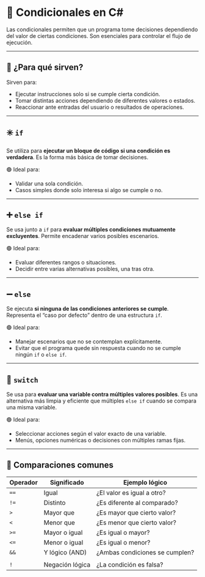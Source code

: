 # 🔀 Condicionales en C#

Las condicionales permiten que un programa tome decisiones dependiendo del valor de ciertas condiciones. Son esenciales para controlar el flujo de ejecución.

---

## 🧠 ¿Para qué sirven?

Sirven para:

- Ejecutar instrucciones solo si se cumple cierta condición.
- Tomar distintas acciones dependiendo de diferentes valores o estados.
- Reaccionar ante entradas del usuario o resultados de operaciones.

---

## ✳️ `if`

Se utiliza para **ejecutar un bloque de código si una condición es verdadera**. Es la forma más básica de tomar decisiones.

🟢 Ideal para:
- Validar una sola condición.
- Casos simples donde solo interesa si algo se cumple o no.

---

## ➕ `else if`

Se usa junto a `if` para **evaluar múltiples condiciones mutuamente excluyentes**. Permite encadenar varios posibles escenarios.

🟢 Ideal para:
- Evaluar diferentes rangos o situaciones.
- Decidir entre varias alternativas posibles, una tras otra.

---

## ➖ `else`

Se ejecuta **si ninguna de las condiciones anteriores se cumple**. Representa el “caso por defecto” dentro de una estructura `if`.

🟢 Ideal para:
- Manejar escenarios que no se contemplan explícitamente.
- Evitar que el programa quede sin respuesta cuando no se cumple ningún `if` o `else if`.

---

## 🔘 `switch`

Se usa para **evaluar una variable contra múltiples valores posibles**. Es una alternativa más limpia y eficiente que múltiples `else if` cuando se compara una misma variable.

🟢 Ideal para:
- Seleccionar acciones según el valor exacto de una variable.
- Menús, opciones numéricas o decisiones con múltiples ramas fijas.

---

## 🧮 Comparaciones comunes

| Operador | Significado         | Ejemplo lógico                 |
|----------|---------------------|--------------------------------|
| `==`     | Igual                | ¿El valor es igual a otro?     |
| `!=`     | Distinto             | ¿Es diferente al comparado?    |
| `>`      | Mayor que            | ¿Es mayor que cierto valor?    |
| `<`      | Menor que            | ¿Es menor que cierto valor?    |
| `>=`     | Mayor o igual        | ¿Es igual o mayor?             |
| `<=`     | Menor o igual        | ¿Es igual o menor?             |
| `&&`     | Y lógico (AND)       | ¿Ambas condiciones se cumplen? |
| ||       | O lógico (OR)        | ¿Al menos una se cumple?       |
| `!`      | Negación lógica      | ¿La condición es falsa?        |
